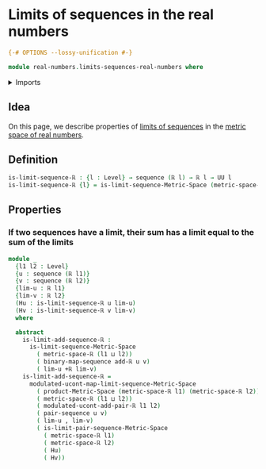 # Limits of sequences in the real numbers

```agda
{-# OPTIONS --lossy-unification #-}

module real-numbers.limits-sequences-real-numbers where
```

<details><summary>Imports</summary>

```agda
open import foundation.dependent-pair-types
open import foundation.propositional-truncations
open import foundation.universe-levels

open import lists.sequences

open import metric-spaces.cartesian-products-metric-spaces
open import metric-spaces.limits-of-sequences-metric-spaces

open import real-numbers.addition-real-numbers
open import real-numbers.cauchy-sequences-real-numbers
open import real-numbers.dedekind-real-numbers
open import real-numbers.isometry-addition-real-numbers
open import real-numbers.metric-space-of-real-numbers
```

</details>

## Idea

On this page, we describe properties of
[limits of sequences](metric-spaces.limits-of-sequences-metric-spaces.md) in the
[metric space of real numbers](real-numbers.metric-space-of-real-numbers.md).

## Definition

```agda
is-limit-sequence-ℝ : {l : Level} → sequence (ℝ l) → ℝ l → UU l
is-limit-sequence-ℝ {l} = is-limit-sequence-Metric-Space (metric-space-ℝ l)
```

## Properties

### If two sequences have a limit, their sum has a limit equal to the sum of the limits

```agda
module _
  {l1 l2 : Level}
  {u : sequence (ℝ l1)}
  {v : sequence (ℝ l2)}
  {lim-u : ℝ l1}
  {lim-v : ℝ l2}
  (Hu : is-limit-sequence-ℝ u lim-u)
  (Hv : is-limit-sequence-ℝ v lim-v)
  where

  abstract
    is-limit-add-sequence-ℝ :
      is-limit-sequence-Metric-Space
        ( metric-space-ℝ (l1 ⊔ l2))
        ( binary-map-sequence add-ℝ u v)
        ( lim-u +ℝ lim-v)
    is-limit-add-sequence-ℝ =
      modulated-ucont-map-limit-sequence-Metric-Space
        ( product-Metric-Space (metric-space-ℝ l1) (metric-space-ℝ l2))
        ( metric-space-ℝ (l1 ⊔ l2))
        ( modulated-ucont-add-pair-ℝ l1 l2)
        ( pair-sequence u v)
        ( lim-u , lim-v)
        ( is-limit-pair-sequence-Metric-Space
          ( metric-space-ℝ l1)
          ( metric-space-ℝ l2)
          ( Hu)
          ( Hv))
```
